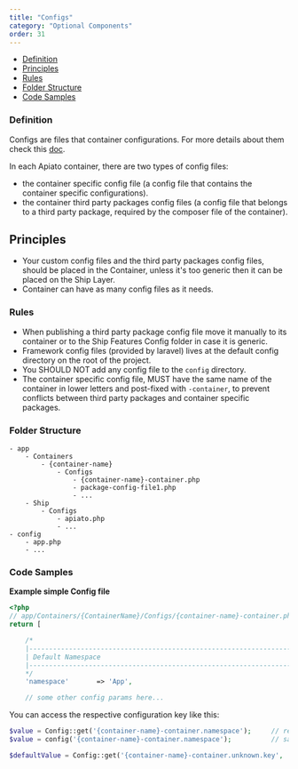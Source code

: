 ```yaml
---
title: "Configs"
category: "Optional Components"
order: 31
---
```


* [Definition](#definition)
* [Principles](#principles)
* [Rules](#rules)
* [Folder Structure](#folder-structure)
* [Code Samples](#code-samples)


<a name="definition"></a>
### Definition

Configs are files that container configurations. For more details about them check this [doc](https://laravel.com/docs/master/configuration).

In each Apiato container, there are two types of config files:
- the container specific config file (a config file that contains the container specific configurations).
- the container third party packages config files (a config file that belongs to a third party package, required by the composer file of the container).

<a name="principles"></a>
## Principles

- Your custom config files and the third party packages config files, should be placed in the Container, unless it's too generic then it can be placed on the Ship Layer.
- Container can have as many config files as it needs.

<a name="rules"></a>
### Rules

- When publishing a third party package config file move it manually to its container or to the Ship Features Config folder in case it is generic.
- Framework config files (provided by laravel) lives at the default config directory on the root of the project.
- You SHOULD NOT add any config file to the `config` directory.
- The container specific config file, MUST have the same name of the container in lower letters and post-fixed with `-container`, to prevent conflicts between third party packages and container specific packages.

<a name="folder-structure"></a>
### Folder Structure

```
- app
    - Containers
        - {container-name}
            - Configs
                - {container-name}-container.php
                - package-config-file1.php
                - ...
    - Ship
        - Configs
            - apiato.php
            - ...
- config
    - app.php
    - ...
```

<a name="code-samples"></a>
### Code Samples

**Example simple Config file**

```php
<?php
// app/Containers/{ContainerName}/Configs/{container-name}-container.php
return [

    /*
    |--------------------------------------------------------------------------
    | Default Namespace
    |--------------------------------------------------------------------------
    */
    'namespace'       => 'App',

    // some other config params here...
```
You can access the respective configuration key like this:
```php
$value = Config::get('{container-name}-container.namespace');     // returns 'App'
$value = config('{container-name}-container.namespace');          // same, but using a function

$defaultValue = Config::get('{container-name}-container.unknown.key', 'defaultvalue');   // returns 'defaultvalue' as this key is not set!
```
